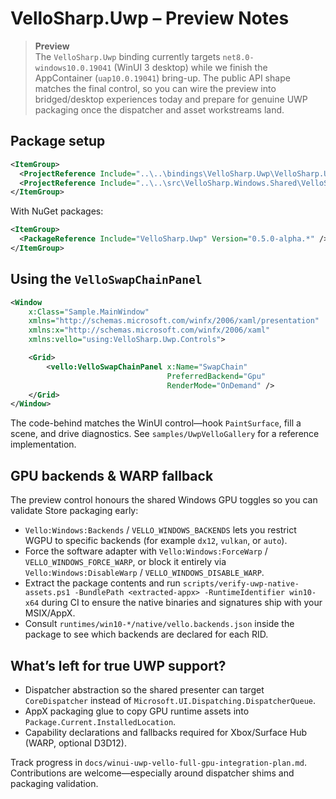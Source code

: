 # VelloSharp.Uwp – Preview Notes

> **Preview**  
> The `VelloSharp.Uwp` binding currently targets `net8.0-windows10.0.19041` (WinUI 3 desktop) while we finish the AppContainer (`uap10.0.19041`) bring-up. The public API shape matches the final control, so you can wire the preview into bridged/desktop experiences today and prepare for genuine UWP packaging once the dispatcher and asset workstreams land.

## Package setup

```xml
<ItemGroup>
  <ProjectReference Include="..\..\bindings\VelloSharp.Uwp\VelloSharp.Uwp.csproj" />
  <ProjectReference Include="..\..\src\VelloSharp.Windows.Shared\VelloSharp.Windows.Shared.csproj" />
</ItemGroup>
```

With NuGet packages:

```xml
<ItemGroup>
  <PackageReference Include="VelloSharp.Uwp" Version="0.5.0-alpha.*" />
</ItemGroup>
```

## Using the `VelloSwapChainPanel`

```xml
<Window
    x:Class="Sample.MainWindow"
    xmlns="http://schemas.microsoft.com/winfx/2006/xaml/presentation"
    xmlns:x="http://schemas.microsoft.com/winfx/2006/xaml"
    xmlns:vello="using:VelloSharp.Uwp.Controls">

    <Grid>
        <vello:VelloSwapChainPanel x:Name="SwapChain"
                                   PreferredBackend="Gpu"
                                   RenderMode="OnDemand" />
    </Grid>
</Window>
```

The code-behind matches the WinUI control—hook `PaintSurface`, fill a scene, and drive diagnostics. See `samples/UwpVelloGallery` for a reference implementation.

## GPU backends & WARP fallback

The preview control honours the shared Windows GPU toggles so you can validate Store packaging early:

- `Vello:Windows:Backends` / `VELLO_WINDOWS_BACKENDS` lets you restrict WGPU to specific backends (for example `dx12`, `vulkan`, or `auto`).
- Force the software adapter with `Vello:Windows:ForceWarp` / `VELLO_WINDOWS_FORCE_WARP`, or block it entirely via `Vello:Windows:DisableWarp` / `VELLO_WINDOWS_DISABLE_WARP`.
- Extract the package contents and run `scripts/verify-uwp-native-assets.ps1 -BundlePath <extracted-appx> -RuntimeIdentifier win10-x64` during CI to ensure the native binaries and signatures ship with your MSIX/AppX.
- Consult `runtimes/win10-*/native/vello.backends.json` inside the package to see which backends are declared for each RID.

## What’s left for true UWP support?

- Dispatcher abstraction so the shared presenter can target `CoreDispatcher` instead of `Microsoft.UI.Dispatching.DispatcherQueue`.
- AppX packaging glue to copy GPU runtime assets into `Package.Current.InstalledLocation`.
- Capability declarations and fallbacks required for Xbox/Surface Hub (WARP, optional D3D12).

Track progress in `docs/winui-uwp-vello-full-gpu-integration-plan.md`. Contributions are welcome—especially around dispatcher shims and packaging validation.
